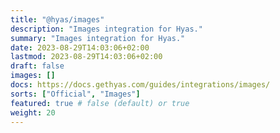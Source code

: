```yaml
---
title: "@hyas/images"
description: "Images integration for Hyas."
summary: "Images integration for Hyas."
date: 2023-08-29T14:03:06+02:00
lastmod: 2023-08-29T14:03:06+02:00
draft: false
images: []
docs: https://docs.gethyas.com/guides/integrations/images/
sorts: ["Official", "Images"]
featured: true # false (default) or true
weight: 20
---
```

